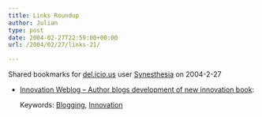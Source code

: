 ```yaml
---
title: Links Roundup
author: Julian
type: post
date: 2004-02-27T22:59:00+00:00
url: /2004/02/27/links-21/

---
```

Shared bookmarks for [del.icio.us][1] user  [Synesthesia][2] on 2004-2-27

  * [Innovation Weblog &#8211; Author blogs development of new innovation book][3]:
   
    Keywords: [Blogging][4], [Innovation][5]

 [1]: http://del.icio.us/
 [2]: http://del.icio.us/synesthesia
 [3]: http://www.innovationtools.com/weblog/innovationblog-detail.asp?ArticleID=374 "http://www.innovationtools.com/weblog/innovationblog-detail.asp?ArticleID=374"
 [4]: http://del.icio.us/synesthesia/Blogging
 [5]: http://del.icio.us/synesthesia/Innovation